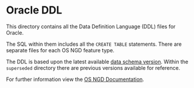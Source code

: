 # Oracle DDL

This directory contains all the Data Definition Language (DDL) files for Oracle.

The SQL within them includes all the `CREATE TABLE` statements. There are separate files for each OS NGD feature type.

The DDL is based upon the latest available [data schema version](https://docs.os.uk/osngd/getting-started/os-ngd-core-principles/data-schema-versioning).  Within the `superseded` directory there are previous versions available for reference.

For further information view the [OS NGD Documentation](http://docs.os.uk/osngd).